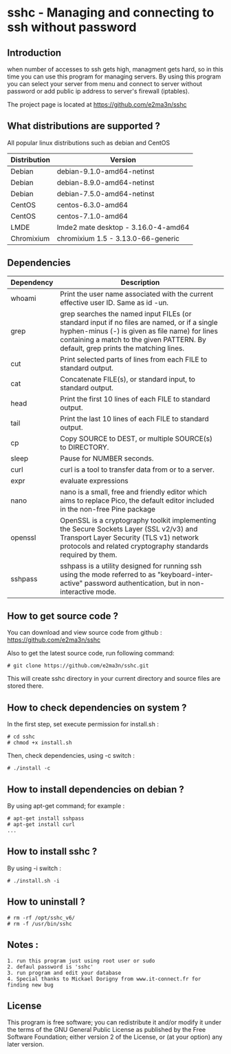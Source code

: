 # sshc - Managing and connecting to ssh without password 
## Introduction
when number of accesses to ssh gets high, managment gets hard, so in this time you can use this program for managing servers. By using this program you can select your server from menu and connect to server without password or add public ip address to server's firewall (iptables).

The project page is located at https://github.com/e2ma3n/sshc

## What distributions are supported ?
All popular linux distributions such as debian and CentOS

| Distribution | Version |
| ---------- | ----------- |
| Debian     | debian-9.1.0-amd64-netinst |
| Debian     | debian-8.9.0-amd64-netinst |
| Debian     | debian-7.5.0-amd64-netinst |
| CentOS     | centos-6.3.0-amd64 |
| CentOS     | centos-7.1.0-amd64 |
| LMDE       | lmde2 mate desktop - 3.16.0-4-amd64 |
| Chromixium | chromixium 1.5 - 3.13.0-66-generic |


## Dependencies

| Dependency | Description |
| ---------- | ----------- |
| whoami     | Print the user name associated with the current effective user ID.  Same as id -un. |
| grep       | grep searches the named input FILEs (or standard input if no files are named, or if a single hyphen-minus (-) is given as file name) for lines containing a match to the given PATTERN.  By default, grep prints the matching lines. |
| cut        | Print selected parts of lines from each FILE to standard output. |
| cat        | Concatenate FILE(s), or standard input, to standard output. |
| head       | Print the first 10 lines of each FILE to standard output. |
| tail       | Print the last 10 lines of each FILE to standard output. |
| cp         | Copy SOURCE to DEST, or multiple SOURCE(s) to DIRECTORY. |
| sleep      | Pause for NUMBER seconds. |
| curl       | curl is a tool to transfer data from or to a server. |
| expr       | evaluate expressions |
| nano       | nano is a small, free and friendly editor which aims to replace Pico, the default editor included in the non-free Pine package |
| openssl    | OpenSSL is a cryptography toolkit implementing the Secure Sockets Layer (SSL v2/v3) and Transport Layer Security (TLS v1) network protocols and related cryptography standards required by them. |
| sshpass    | sshpass is a utility designed for running ssh using the mode referred to as "keyboard-inter‐active" password authentication, but in non-interactive mode. |

## How to get source code ?
You can download and view source code from github : https://github.com/e2ma3n/sshc

Also to get the latest source code, run following command:
```
# git clone https://github.com/e2ma3n/sshc.git
```
This will create sshc directory in your current directory and source files are stored there.

## How to check dependencies on system ?
In the first step, set execute permission for install.sh :
```
# cd sshc
# chmod +x install.sh
```
Then, check dependencies, using -c switch :
```
# ./install -c
```

## How to install dependencies on debian ?
By using apt-get command; for example :
```
# apt-get install sshpass
# apt-get install curl
...
```

## How to install sshc ?
By using -i switch :
```
# ./install.sh -i
```

## How to uninstall ?
```
# rm -rf /opt/sshc_v6/
# rm -f /usr/bin/sshc
```


## Notes :
	1. run this program just using root user or sudo
	2. defaul password is 'sshc'
	3. run program and edit your database
	4. Special thanks to Mickael Dorigny from www.it-connect.fr for finding new bug

## License
This program is free software; you can redistribute it and/or modify it under the terms of the GNU General Public License as published by the Free Software Foundation; either version 2 of the License, or (at your option) any later version.
